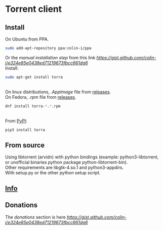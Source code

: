 # Torrent client

## Install
On Ubuntu from PPA.
```sh
sudo add-apt-repository ppa:colin-i/ppa
```
Or the *manual installation step* from this link *https://gist.github.com/colin-i/e324e85e0438ed71219673fbcc661da6* \
Install:
```sh
sudo apt-get install torra
```
\
On linux distributions, <i>.AppImage</i> file from [releases](https://github.com/colin-i/tora/releases).
\
On Fedora, <i>.rpm</i> file from [releases](https://github.com/colin-i/tora/releases).
```sh
dnf install torra-*.*.rpm
```
\
From [PyPI](https://pypi.org/project/torra):
```sh
pip3 install torra
```

## From source
Using libtorrent (arvidn) with python bindings (example: python3-libtorrent, or unofficial binaries python package python-libtorrent-bin).\
Other requirements are libgtk-4.so.1 and python3-appdirs.\
With setup.py or the other python setup script.

## [Info](https://github.com/colin-i/tora/blob/master/info.md)

## Donations
The *donations* section is here
*https://gist.github.com/colin-i/e324e85e0438ed71219673fbcc661da6*
